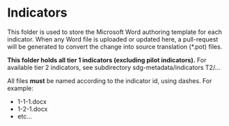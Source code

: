 # Indicators

This folder is used to store the Microsoft Word authoring template for each indicator. When any Word file is uploaded or updated here, a pull-request will be generated to convert the change into source translation (*.pot) files.

**This folder holds all tier 1 indicators (excluding pilot indicators).** For available tier 2 indicators, see subdirectory sdg-metadata/indicators T2/...

All files **must** be named according to the indicator id, using dashes. For example:

* 1-1-1.docx
* 1-2-1.docx
* etc...
